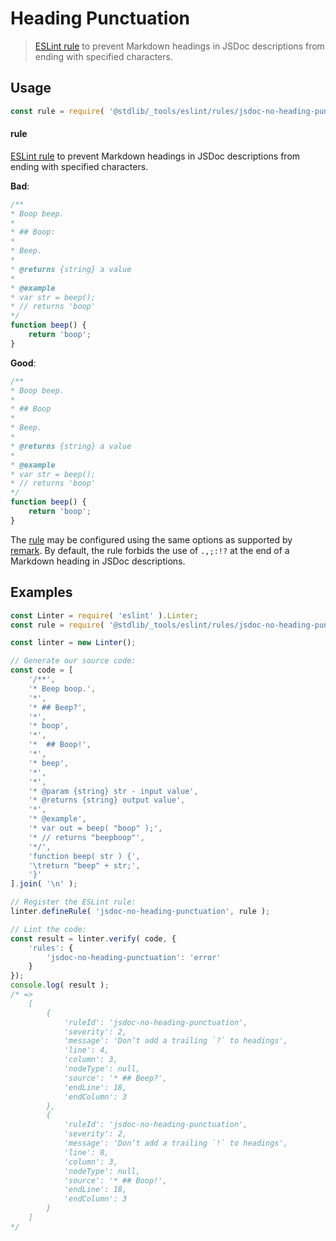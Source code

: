 <!--

@license Apache-2.0

Copyright (c) 2018 The Stdlib Authors.

Licensed under the Apache License, Version 2.0 (the "License");
you may not use this file except in compliance with the License.
You may obtain a copy of the License at

   http://www.apache.org/licenses/LICENSE-2.0

Unless required by applicable law or agreed to in writing, software
distributed under the License is distributed on an "AS IS" BASIS,
WITHOUT WARRANTIES OR CONDITIONS OF ANY KIND, either express or implied.
See the License for the specific language governing permissions and
limitations under the License.

-->

# Heading Punctuation

> [ESLint rule][eslint-rules] to prevent Markdown headings in JSDoc descriptions from ending with specified characters.

<section class="intro">

</section>

<!-- /.intro -->

<section class="usage">

## Usage

```javascript
const rule = require( '@stdlib/_tools/eslint/rules/jsdoc-no-heading-punctuation' );
```

#### rule

[ESLint rule][eslint-rules] to prevent Markdown headings in JSDoc descriptions from ending with specified characters.

**Bad**:

<!-- eslint-disable stdlib/jsdoc-no-heading-punctuation, stdlib/jsdoc-markdown-remark -->

```javascript
/**
* Boop beep.
*
* ## Boop:
*
* Beep.
*
* @returns {string} a value
*
* @example
* var str = beep();
* // returns 'boop'
*/
function beep() {
    return 'boop';
}
```

**Good**:

```javascript
/**
* Boop beep.
*
* ## Boop
*
* Beep.
*
* @returns {string} a value
*
* @example
* var str = beep();
* // returns 'boop'
*/
function beep() {
    return 'boop';
}
```

The [rule][eslint-rules] may be configured using the same options as supported by [remark][remark-lint-no-heading-punctuation]. By default, the rule forbids the use of `.,;:!?` at the end of a Markdown heading in JSDoc descriptions.

</section>

<!-- /.usage -->

<section class="examples">

## Examples

<!-- eslint no-undef: "error" -->

```javascript
const Linter = require( 'eslint' ).Linter;
const rule = require( '@stdlib/_tools/eslint/rules/jsdoc-no-heading-punctuation' );

const linter = new Linter();

// Generate our source code:
const code = [
    '/**',
    '* Beep boop.',
    '*',
    '* ## Beep?',
    '*',
    '* boop',
    '*',
    '*  ## Boop!',
    '*',
    '* beep',
    '*',
    '*',
    '* @param {string} str - input value',
    '* @returns {string} output value',
    '*',
    '* @example',
    '* var out = beep( "boop" );',
    '* // returns "beepboop"',
    '*/',
    'function beep( str ) {',
    '\treturn "beep" + str;',
    '}'
].join( '\n' );

// Register the ESLint rule:
linter.defineRule( 'jsdoc-no-heading-punctuation', rule );

// Lint the code:
const result = linter.verify( code, {
    'rules': {
        'jsdoc-no-heading-punctuation': 'error'
    }
});
console.log( result );
/* =>
    [
        {
            'ruleId': 'jsdoc-no-heading-punctuation',
            'severity': 2,
            'message': 'Don’t add a trailing `?` to headings',
            'line': 4,
            'column': 3,
            'nodeType': null,
            'source': '* ## Beep?',
            'endLine': 18,
            'endColumn': 3
        },
        {
            'ruleId': 'jsdoc-no-heading-punctuation',
            'severity': 2,
            'message': 'Don’t add a trailing `!` to headings',
            'line': 8,
            'column': 3,
            'nodeType': null,
            'source': '* ## Boop!',
            'endLine': 18,
            'endColumn': 3
        }
    ]
*/
```

</section>

<!-- /.examples -->

<!-- Section for related `stdlib` packages. Do not manually edit this section, as it is automatically populated. -->

<section class="related">

</section>

<!-- /.related -->

<!-- Section for all links. Make sure to keep an empty line after the `section` element and another before the `/section` close. -->

<section class="links">

[eslint-rules]: https://eslint.org/docs/developer-guide/working-with-rules

[remark-lint-no-heading-punctuation]: https://github.com/remarkjs/remark-lint/tree/19150d94f89f7a0d94d083417890236d11839641/packages/remark-lint-no-heading-punctuation

</section>

<!-- /.links -->
